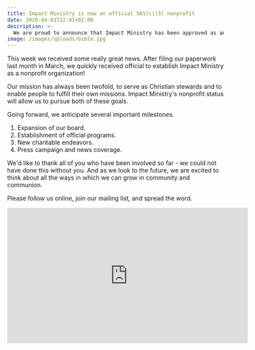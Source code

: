 ```yaml
---
title: Impact Ministry is now an official 501(c)(3) nonprofit
date: 2020-04-01T12:01+02:00
description: >-
  We are proud to announce that Impact Ministry has been approved as an official nonprofit organization.
image: /images/uploads/bible.jpg
---
```


This week we received some really great news. After filing our paperwork last month in March, we quickly received official to establish Impact Ministry as a nonprofit organization!

Our mission has always been twofold, to serve as Christian stewards and to enable people to fulfill their own missions. Impact Ministry's nonprofit status will allow us to pursue both of these goals.

Going forward, we anticipate several important milestones.

1. Expansion of our board.
2. Establishment of official programs.
3. New charitable endeavors.
4. Press campaign and news coverage.

We'd like to thank all of you who have been involved so far - we could not have done this without you. And as we look to the future, we are excited to think about all the ways in which we can grow in community and communion.

Please follow us online, join our mailing list, and spread the word.

<iframe width="560" height="315" src="https://www.youtube.com/embed/PK4kFYHKTk4" frameborder="0" allow="accelerometer; autoplay; encrypted-media; gyroscope; picture-in-picture" allowfullscreen></iframe>
